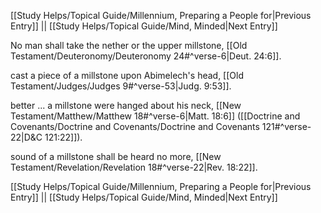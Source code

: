 [[Study Helps/Topical Guide/Millennium, Preparing a People for|Previous Entry]]  ||  [[Study Helps/Topical Guide/Mind, Minded|Next Entry]]

 No man shall take the nether or the upper millstone, [[Old Testament/Deuteronomy/Deuteronomy 24#^verse-6|Deut. 24:6]].

 cast a piece of a millstone upon Abimelech's head, [[Old Testament/Judges/Judges 9#^verse-53|Judg. 9:53]].

 better ... a millstone were hanged about his neck, [[New Testament/Matthew/Matthew 18#^verse-6|Matt. 18:6]] ([[Doctrine and Covenants/Doctrine and Covenants/Doctrine and Covenants 121#^verse-22|D&C 121:22]]).

 sound of a millstone shall be heard no more, [[New Testament/Revelation/Revelation 18#^verse-22|Rev. 18:22]].

[[Study Helps/Topical Guide/Millennium, Preparing a People for|Previous Entry]]  ||  [[Study Helps/Topical Guide/Mind, Minded|Next Entry]]
